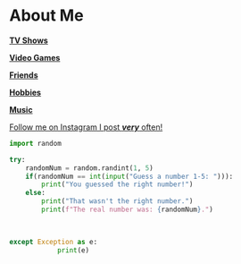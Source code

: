# About Me





[**TV Shows**](https://github.com/jckcob/README.md/blob/main/TVShows.md)

[**Video Games**](https://github.com/jckcob/README.md/blob/main/videoGames.md)

[**Friends**](https://github.com/jckcob/README.md/blob/main/friends)

[**Hobbies**](https://github.com/jckcob/README.md/blob/main/hobbies)

[**Music**](https://github.com/jckcob/README.md/blob/main/Music.md)


[Follow me on Instagram I post ***very*** often!](https://www.instagram.com/jacobnt03/)


```Python
import random

try:
    randomNum = random.randint(1, 5)
    if(randomNum == int(input("Guess a number 1-5: "))):
        print("You guessed the right number!")
    else:
        print("That wasn't the right number.")
        print(f"The real number was: {randomNum}.")

    

except Exception as e:
            print(e)
```
